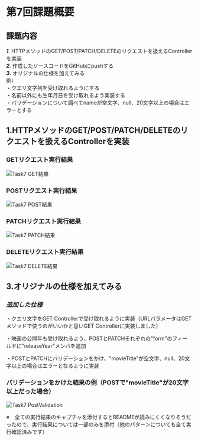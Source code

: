 # 第7回課題概要

## 課題内容

***1***. HTTPメソッドのGET/POST/PATCH/DELETEのリクエストを扱えるControllerを実装\
***2***. 作成したソースコードをGitHubにpushする\
***3***. オリジナルの仕様を加えてみる\
例)\
・クエリ文字列を受け取れるようにする\
・名前以外にも生年月日を受け取れるよう実装する\
・バリデーションについて調べてnameが空文字、null、20文字以上の場合はエラーとする

## 1.HTTPメソッドのGET/POST/PATCH/DELETEのリクエストを扱えるControllerを実装

### GETリクエスト実行結果
![Task7 GET結果](https://user-images.githubusercontent.com/103630732/175551804-eb4755d7-7032-40a4-8c40-4065543dd9ae.png)

### POSTリクエスト実行結果
![Task7 POST結果](https://user-images.githubusercontent.com/103630732/175551830-2e1d2487-2643-47a9-9677-7d7b2d435a57.png)

### PATCHリクエスト実行結果
![Task7 PATCH結果](https://user-images.githubusercontent.com/103630732/175551912-59522ed4-e467-48da-b7ab-1740f7f85d2a.png)

### DELETEリクエスト実行結果
![Task7 DELETE結果](https://user-images.githubusercontent.com/103630732/175814978-a6242083-6831-4d8a-ad63-301fee3837ca.png)


## 3.オリジナルの仕様を加えてみる
### ***追加した仕様***
・クエリ文字をGET Controllerで受け取れるように実装（URLパラメータはGETメソッドで使うのがいいかと思いGET Controllerに実装しました）

・映画の公開年も受け取れるよう、POSTとPATCHそれぞれの"form"のフィールドに"releaseYear"メンバを追加

・POSTとPATCHにバリデーションをかけ、"movieTitle"が空文字、null、20文字以上の場合はエラーとなるように実装

### バリデーションをかけた結果の例（POSTで"movieTitle"が20文字以上だった場合）
![Task7 PostValidation](https://user-images.githubusercontent.com/103630732/175815001-01fedcc1-9341-4dc5-b940-1c32230de3e9.png)

※　全ての実行結果のキャプチャを添付するとREADMEが読みにくくなりそうだったので、実行結果については一部のみを添付（他のパターンについても全て実行確認済みです）
